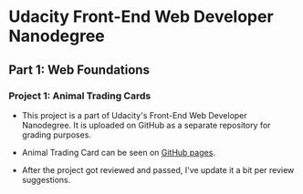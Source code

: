 # Udacity Front-End Web Developer Nanodegree

## Part 1: Web Foundations

### Project 1: Animal Trading Cards

- This project is a part of Udacity's Front-End Web Developer Nanodegree. It is uploaded on GitHub as a separate repository for grading purposes.

- Animal Trading Card can be seen on [GitHub pages](https://kmandic.github.io/Udacity-FEND-Project-Animal-Trading-Cards/).

- After the project got reviewed and passed, I've update it a bit per review suggestions.